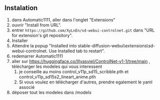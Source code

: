 ## Instalation
1. dans Automatic1111, aller dans l'onglet "Extensions"
2. ouvrir "Install from URL".
3. entrer `https://github.com/XyLnEn/sd-webui-controlnet.git` dans "URL for extension's git repository".
4. Installer
5. Attendre la popup "Installed into stable-diffusion-webui\extensions\sd-webui-controlnet. Use Installed tab to restart".
6. redemarrer Automatic1111
8. aller sur https://huggingface.co/lllyasviel/ControlNet-v1-1/tree/main , télécharger les modeles qui vous interessent
	1. je conseille au moins control_v11p_sd15_scribble.pth et control_v11p_sd15s2_lineart_anime.pth
	2. Si vous voulez en télécharger d'autres, prendre egalement le yaml associé
9. déposer tout les modeles dans /models
